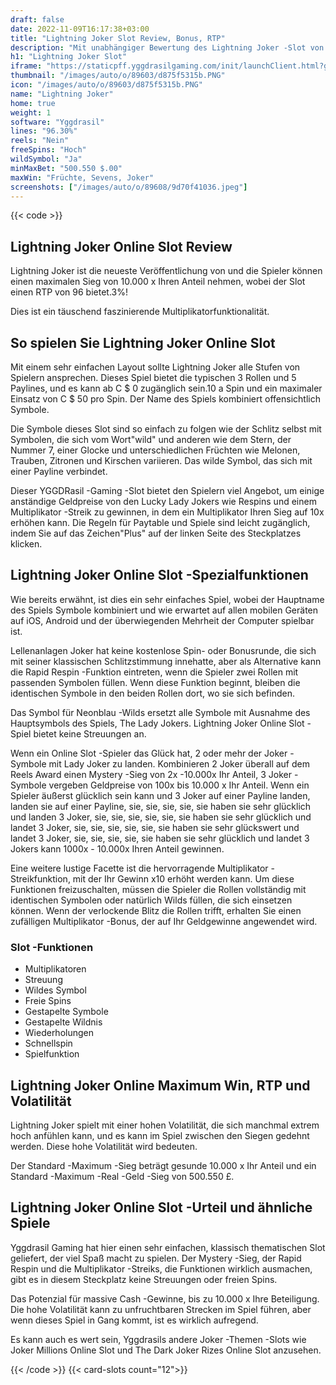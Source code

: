 ```yaml
---
draft: false
date: 2022-11-09T16:17:38+03:00
title: "Lightning Joker Slot Review, Bonus, RTP"
description: "Mit unabhängiger Bewertung des Lightning Joker -Slot von Yggdrasil Gaming können Sie kostenlos oder echtes Geld spielen und hier einen Bonus erhalten!"
h1: "Lightning Joker Slot"
iframe: "https://staticpff.yggdrasilgaming.com/init/launchClient.html?gameid=7388"
thumbnail: "/images/auto/o/89603/d875f5315b.PNG"
icon: "/images/auto/o/89603/d875f5315b.PNG"
name: "Lightning Joker"
home: true
weight: 1
software: "Yggdrasil"
lines: "96.30%"
reels: "Nein"
freeSpins: "Hoch"
wildSymbol: "Ja"
minMaxBet: "500.550 $.00"
maxWin: "Früchte, Sevens, Joker"
screenshots: ["/images/auto/o/89608/9d70f41036.jpeg"]
---
```


{{< code >}}<h2>Lightning Joker Online Slot Review</h2><p>Lightning Joker ist die neueste Veröffentlichung von und die Spieler können einen maximalen Sieg von 10.000 x Ihren Anteil nehmen, wobei der Slot einen RTP von 96 bietet.3%!</p><p>Dies ist ein täuschend faszinierende Multiplikatorfunktionalität.</p><h2>So spielen Sie Lightning Joker Online Slot</h2><p>Mit einem sehr einfachen Layout sollte Lightning Joker alle Stufen von Spielern ansprechen. Dieses Spiel bietet die typischen 3 Rollen und 5 Paylines, und es kann ab C $ 0 zugänglich sein.10 a Spin und ein maximaler Einsatz von C $ 50 pro Spin. Der Name des Spiels kombiniert offensichtlich Symbole.</p><p>Die Symbole dieses Slot sind so einfach zu folgen wie der Schlitz selbst mit Symbolen, die sich vom Wort"wild" und anderen wie dem Stern, der Nummer 7, einer Glocke und unterschiedlichen Früchten wie Melonen, Trauben, Zitronen und Kirschen variieren. Das wilde Symbol, das sich mit einer Payline verbindet.</p><p>Dieser YGGDRasil -Gaming -Slot bietet den Spielern viel Angebot, um einige anständige Geldpreise von den Lucky Lady Jokers wie Respins und einem Multiplikator -Streik zu gewinnen, in dem ein Multiplikator Ihren Sieg auf 10x erhöhen kann. Die Regeln für Paytable und Spiele sind leicht zugänglich, indem Sie auf das Zeichen"Plus" auf der linken Seite des Steckplatzes klicken.</p><h2>Lightning Joker Online Slot -Spezialfunktionen</h2><p>Wie bereits erwähnt, ist dies ein sehr einfaches Spiel, wobei der Hauptname des Spiels Symbole kombiniert und wie erwartet auf allen mobilen Geräten auf iOS, Android und der überwiegenden Mehrheit der Computer spielbar ist.</p><p>Lellenanlagen Joker hat keine kostenlose Spin- oder Bonusrunde, die sich mit seiner klassischen Schlitzstimmung innehatte, aber als Alternative kann die Rapid Respin -Funktion eintreten, wenn die Spieler zwei Rollen mit passenden Symbolen füllen. Wenn diese Funktion beginnt, bleiben die identischen Symbole in den beiden Rollen dort, wo sie sich befinden.</p><p>Das Symbol für Neonblau -Wilds ersetzt alle Symbole mit Ausnahme des Hauptsymbols des Spiels, The Lady Jokers. Lightning Joker Online Slot -Spiel bietet keine Streuungen an.</p><p>Wenn ein Online Slot -Spieler das Glück hat, 2 oder mehr der Joker -Symbole mit Lady Joker zu landen. Kombinieren 2 Joker überall auf dem Reels Award einen Mystery -Sieg von 2x -10.000x Ihr Anteil, 3 Joker -Symbole vergeben Geldpreise von 100x bis 10.000 x Ihr Anteil. Wenn ein Spieler äußerst glücklich sein kann und 3 Joker auf einer Payline landen, landen sie auf einer Payline, sie, sie, sie, sie, sie haben sie sehr glücklich und landen 3 Joker, sie, sie, sie, sie, sie, sie haben sie sehr glücklich und landet 3 Joker, sie, sie, sie, sie, sie, sie haben sie sehr glückswert und landet 3 Joker, sie, sie, sie, sie, sie haben sie sehr glücklich und landet 3 Jokers kann 1000x - 10.000x Ihren Anteil gewinnen.</p><p>Eine weitere lustige Facette ist die hervorragende Multiplikator -Streikfunktion, mit der Ihr Gewinn x10 erhöht werden kann. Um diese Funktionen freizuschalten, müssen die Spieler die Rollen vollständig mit identischen Symbolen oder natürlich Wilds füllen, die sich einsetzen können. Wenn der verlockende Blitz die Rollen trifft, erhalten Sie einen zufälligen Multiplikator -Bonus, der auf Ihr Geldgewinne angewendet wird.</p><h3>
Slot -Funktionen</h3><ul>
<li></span>
Multiplikatoren</li>
<li></span>
Streuung</li>
<li></span>
Wildes Symbol</li>
<li></span>
Freie Spins</li>
<li></span>
Gestapelte Symbole</li>
<li></span>
Gestapelte Wildnis</li>
<li></span>
Wiederholungen</li>
<li></span>
Schnellspin</li>
<li></span>
Spielfunktion</li></ul><h2>Lightning Joker Online Maximum Win, RTP und Volatilität</h2><p>Lightning Joker spielt mit einer hohen Volatilität, die sich manchmal extrem hoch anfühlen kann, und es kann im Spiel zwischen den Siegen gedehnt werden. Diese hohe Volatilität wird bedeuten.</p><p>Der Standard -Maximum -Sieg beträgt gesunde 10.000 x Ihr Anteil und ein Standard -Maximum -Real -Geld -Sieg von 500.550 £.</p><h2>Lightning Joker Online Slot -Urteil und ähnliche Spiele</h2><p>Yggdrasil Gaming hat hier einen sehr einfachen, klassisch thematischen Slot geliefert, der viel Spaß macht zu spielen. Der Mystery -Sieg, der Rapid Respin und die Multiplikator -Streiks, die Funktionen wirklich ausmachen, gibt es in diesem Steckplatz keine Streuungen oder freien Spins.</p><p>Das Potenzial für massive Cash -Gewinne, bis zu 10.000 x Ihre Beteiligung. Die hohe Volatilität kann zu unfruchtbaren Strecken im Spiel führen, aber wenn dieses Spiel in Gang kommt, ist es wirklich aufregend.</p><p> Es kann auch es wert sein, Yggdrasils andere Joker -Themen -Slots wie Joker Millions Online Slot und The Dark Joker Rizes Online Slot anzusehen.</p>{{< /code >}}
{{< card-slots count="12">}}
